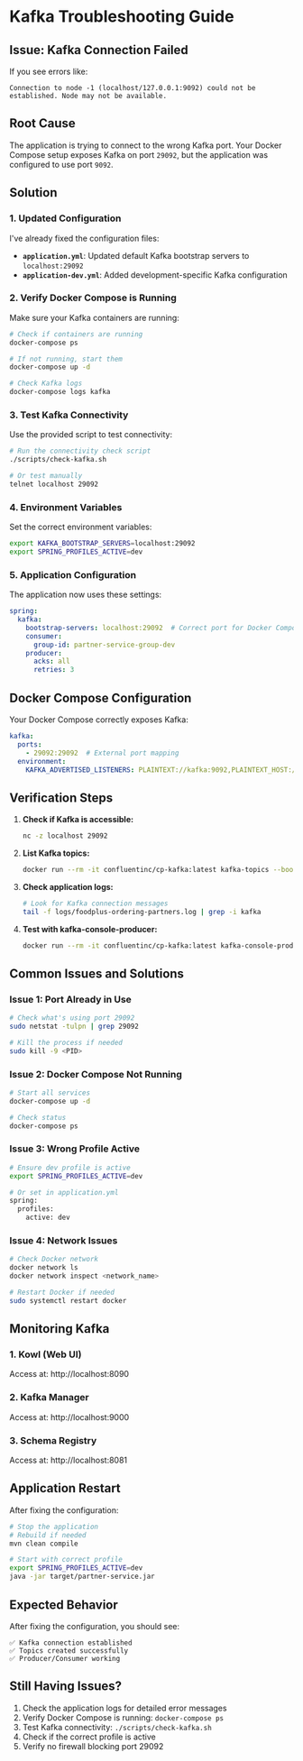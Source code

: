 # Kafka Troubleshooting Guide

## Issue: Kafka Connection Failed

If you see errors like:
```
Connection to node -1 (localhost/127.0.0.1:9092) could not be established. Node may not be available.
```

## Root Cause
The application is trying to connect to the wrong Kafka port. Your Docker Compose setup exposes Kafka on port `29092`, but the application was configured to use port `9092`.

## Solution

### 1. Updated Configuration
I've already fixed the configuration files:

- **`application.yml`**: Updated default Kafka bootstrap servers to `localhost:29092`
- **`application-dev.yml`**: Added development-specific Kafka configuration

### 2. Verify Docker Compose is Running
Make sure your Kafka containers are running:

```bash
# Check if containers are running
docker-compose ps

# If not running, start them
docker-compose up -d

# Check Kafka logs
docker-compose logs kafka
```

### 3. Test Kafka Connectivity
Use the provided script to test connectivity:

```bash
# Run the connectivity check script
./scripts/check-kafka.sh

# Or test manually
telnet localhost 29092
```

### 4. Environment Variables
Set the correct environment variables:

```bash
export KAFKA_BOOTSTRAP_SERVERS=localhost:29092
export SPRING_PROFILES_ACTIVE=dev
```

### 5. Application Configuration
The application now uses these settings:

```yaml
spring:
  kafka:
    bootstrap-servers: localhost:29092  # Correct port for Docker Compose
    consumer:
      group-id: partner-service-group-dev
    producer:
      acks: all
      retries: 3
```

## Docker Compose Configuration
Your Docker Compose correctly exposes Kafka:

```yaml
kafka:
  ports:
    - 29092:29092  # External port mapping
  environment:
    KAFKA_ADVERTISED_LISTENERS: PLAINTEXT://kafka:9092,PLAINTEXT_HOST://localhost:29092
```

## Verification Steps

1. **Check if Kafka is accessible:**
   ```bash
   nc -z localhost 29092
   ```

2. **List Kafka topics:**
   ```bash
   docker run --rm -it confluentinc/cp-kafka:latest kafka-topics --bootstrap-server localhost:29092 --list
   ```

3. **Check application logs:**
   ```bash
   # Look for Kafka connection messages
   tail -f logs/foodplus-ordering-partners.log | grep -i kafka
   ```

4. **Test with kafka-console-producer:**
   ```bash
   docker run --rm -it confluentinc/cp-kafka:latest kafka-console-producer --bootstrap-server localhost:29092 --topic test-topic
   ```

## Common Issues and Solutions

### Issue 1: Port Already in Use
```bash
# Check what's using port 29092
sudo netstat -tulpn | grep 29092

# Kill the process if needed
sudo kill -9 <PID>
```

### Issue 2: Docker Compose Not Running
```bash
# Start all services
docker-compose up -d

# Check status
docker-compose ps
```

### Issue 3: Wrong Profile Active
```bash
# Ensure dev profile is active
export SPRING_PROFILES_ACTIVE=dev

# Or set in application.yml
spring:
  profiles:
    active: dev
```

### Issue 4: Network Issues
```bash
# Check Docker network
docker network ls
docker network inspect <network_name>

# Restart Docker if needed
sudo systemctl restart docker
```

## Monitoring Kafka

### 1. Kowl (Web UI)
Access at: http://localhost:8090

### 2. Kafka Manager
Access at: http://localhost:9000

### 3. Schema Registry
Access at: http://localhost:8081

## Application Restart
After fixing the configuration:

```bash
# Stop the application
# Rebuild if needed
mvn clean compile

# Start with correct profile
export SPRING_PROFILES_ACTIVE=dev
java -jar target/partner-service.jar
```

## Expected Behavior
After fixing the configuration, you should see:

```
✅ Kafka connection established
✅ Topics created successfully
✅ Producer/Consumer working
```

## Still Having Issues?

1. Check the application logs for detailed error messages
2. Verify Docker Compose is running: `docker-compose ps`
3. Test Kafka connectivity: `./scripts/check-kafka.sh`
4. Check if the correct profile is active
5. Verify no firewall blocking port 29092 